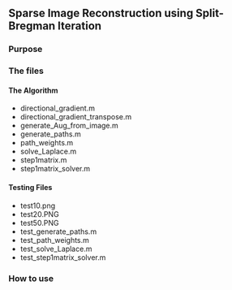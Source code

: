 ## Sparse Image Reconstruction using Split-Bregman Iteration

### Purpose

### The files

#### The Algorithm

- directional_gradient.m
- directional_gradient_transpose.m
- generate_Aug_from_image.m
- generate_paths.m
- path_weights.m
- solve_Laplace.m
- step1matrix.m
- step1matrix_solver.m

#### Testing Files

- test10.png
- test20.PNG
- test50.PNG
- test_generate_paths.m
- test_path_weights.m
- test_solve_Laplace.m
- test_step1matrix_solver.m

### How to use